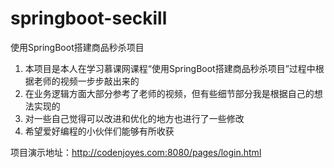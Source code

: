 # springboot-seckill
使用SpringBoot搭建商品秒杀项目

1. 本项目是本人在学习慕课网课程“使用SpringBoot搭建商品秒杀项目”过程中根据老师的视频一步步敲出来的
2. 在业务逻辑方面大部分参考了老师的视频，但有些细节部分我是根据自己的想法实现的
3. 对一些自己觉得可以改进和优化的地方也进行了一些修改
4. 希望爱好编程的小伙伴们能够有所收获

项目演示地址：http://codenjoyes.com:8080/pages/login.html
